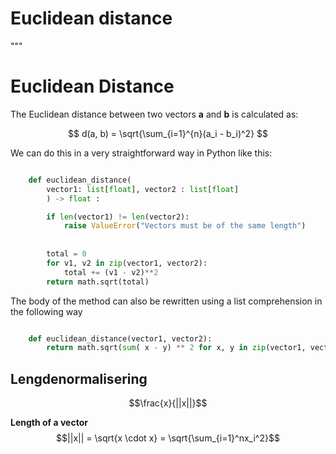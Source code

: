 # Euclidean distance 

"""
# Euclidean Distance

The Euclidean distance between two vectors **a** and **b** is calculated as:

$$
d(a, b) = \sqrt{\sum_{i=1}^{n}(a_i - b_i)^2}
$$


We can do this in a very straightforward way in Python like this: 

```python

    def euclidean_distance(
        vector1: list[float], vector2 : list[float]
        ) -> float :

        if len(vector1) != len(vector2):
            raise ValueError("Vectors must be of the same length")
            
        
        total = 0 
        for v1, v2 in zip(vector1, vector2): 
            total += (v1 - v2)**2
        return math.sqrt(total)

```


The body of the method can also be rewritten using a list comprehension in the following way 

```python

    def euclidean_distance(vector1, vector2): 
        return math.sqrt(sum( x - y) ** 2 for x, y in zip(vector1, vector2))
```

## **Lengdenormalisering**
$$\frac{x}{||x||}$$

**Length of a vector**
$$||x|| = \sqrt{x \cdot x} = \sqrt{\sum_{i=1}^nx_i^2}$$